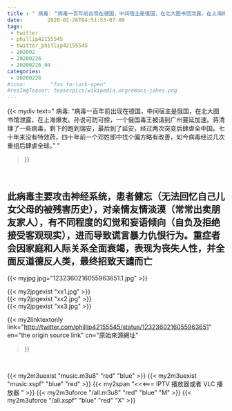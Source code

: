 ```yaml
---
title : " 病毒: “病毒一百年前出现在德国，中间宿主是俄国，在北大图书馆泄露，在上海爆发。孙说可防可控，一个俄国毒王被请到广州蔓延加速。蒋清理了一些病毒，剩下的跑到瑞安，最后到了延安，经过两次突变后肆虐全中国。七十年来没有特效药，四十年前一个邓姓郎中找个偏方略有改善，如今病毒经过几次重组后肆虐全球。”  "
date:        2020-02-26T04:51:53-07:00
tags:
 - twitter
 - phillip42155545
 - twitter_phillip42155545
 - 202002
 - 20200226
 - 20200226_04
categories:
 - 20200226
#icon:        "fas fa-lock-open"
#resImgTeaser: teaserpics/wikipedia.org/emacs-jokes.png
---
```


{{< mydiv text=" 病毒: “病毒一百年前出现在德国，中间宿主是俄国，在北大图书馆泄露，在上海爆发。孙说可防可控，一个俄国毒王被请到广州蔓延加速。蒋清理了一些病毒，剩下的跑到瑞安，最后到了延安，经过两次突变后肆虐全中国。七十年来没有特效药，四十年前一个邓姓郎中找个偏方略有改善，如今病毒经过几次重组后肆虐全球。”  "
>}}
<br>

## 此病毒主要攻击神经系统，患者健忘（无法回忆自己儿女父母的被残害历史），对亲情友情淡漠（常常出卖朋友家人），有不同程度的幻觉和妄语倾向（自负及拒绝接受客观现实），进而导致谎言暴力仇恨行为。重症者会因家庭和人际关系全面衰竭，表现为丧失人性，并全面反道德反人类，最终招致天谴而亡

 {{< myjpg jpg="1232360216055963651.1.jpg" >}}<br> 

{{< my2jpgexist "xx1.jpg" >}}<br>
{{< my2jpgexist "xx2.jpg" >}}<br>
{{< my2jpgexist "xx3.jpg" >}}<br>


{{< my2linktextonly link="http://twitter.com/phillip42155545/status/1232360216055963651"
en="the origin source link" cn="原始來源網址"
>}}


<br>

{{< my2m3uexist "music.m3u8" "red"  "blue" >}} {{< my2m3uexist "music.xspf" "blue" "red"  >}} {{< my2span "<<<=== IPTV 播放器或者 VLC 播放器 " >}} {{< my2m3uforce "/all.m3u8" "red"  "blue" "M" >}} {{< my2m3uforce "/all.xspf" "blue" "red"  "X" >}} 
